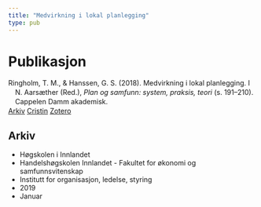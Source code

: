 ```yaml
---
title: "Medvirkning i lokal planlegging"
type: pub
---
```

<h1>Publikasjon</h1>
<article id="csl-bib-container-7C5RP76C" class="csl-bib-container">
  <div class="csl-bib-body" style="line-height: 1.35; padding-left: 1em; text-indent:-1em;">
  <div class="csl-entry">Ringholm, T. M., &amp; Hanssen, G. S. (2018). Medvirkning i lokal planlegging. I N. Aars&#xE6;ther (Red.), <i>Plan og samfunn: system, praksis, teori</i> (s. 191&#x2013;210). Cappelen Damm akademisk.</div>
</div>
  <div class="csl-bib-buttons">
    <a href="#taxonomy-article-7C5RP76C" class="csl-bib-button">Arkiv</a>
    <a href="https://app.cristin.no/results/show.jsf?id=1658258" alt="Cristin URL" class="csl-bib-button">Cristin</a>
    <a href="http://zotero.org/groups/5022929/items/7C5RP76C" alt="Zotero URL" class="csl-bib-button">Zotero</a>
  </div>
  <div id="csl-bib-meta-container-7C5RP76C"></div>
</article>
<div id="csl-bib-meta-7C5RP76C" class="csl-bib-meta">
  <article id="taxonomy-article-7C5RP76C" class="taxonomy-article">
    <h1>Arkiv</h1>
    <ul>
      <li>Høgskolen i Innlandet</li>
      <li>Handelshøgskolen Innlandet - Fakultet for økonomi og samfunnsvitenskap</li>
      <li>Institutt for organisasjon, ledelse, styring</li>
      <li>2019</li>
      <li>Januar</li>
    </ul>
  </article>
</div>
